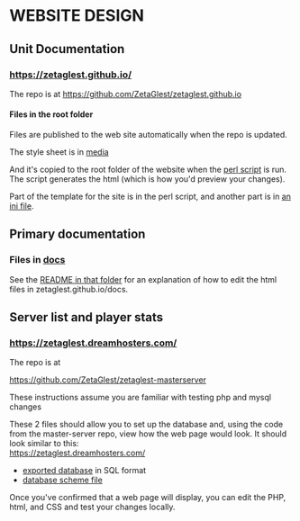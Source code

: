 # WEBSITE DESIGN

## Unit Documentation

### https://zetaglest.github.io/

The repo is at https://github.com/ZetaGlest/zetaglest.github.io

#### Files in the root folder

Files are published to the web site automatically when the repo is updated.

The style sheet is in [media](https://github.com/ZetaGlest/zetaglest.github.io/tree/master/convert_faction_xml2html/media)

And it's copied to the root folder of the website when the
[perl script](https://github.com/ZetaGlest/zetaglest.github.io/blob/master/convert_faction_xml2html/convert_faction_xml2html.pl)
is run. The script generates the html (which is how you'd preview your
changes).

Part of the template for the site is in the perl script, and another part is in
[an ini file](https://github.com/ZetaGlest/zetaglest.github.io/blob/master/convert_faction_xml2html/zetapack.ini).

## Primary documentation

### Files in [docs](https://github.com/ZetaGlest/zetaglest.github.io/tree/master/docs)

See the [README in that folder](https://github.com/ZetaGlest/zetaglest.github.io/blob/master/docs/README)
for an explanation of how to edit the html files in zetaglest.github.io/docs.

## Server list and player stats

### https://zetaglest.dreamhosters.com/

The repo is at

https://github.com/ZetaGlest/zetaglest-masterserver

These instructions assume you are familiar with testing php and mysql changes

These 2 files should allow you to set up the database and, using the code
from the master-server repo, view how the web page would look. It should look similar to this:<br />
https://zetaglest.dreamhosters.com/

 * [exported database](https://github.com/ZetaGlest/zetaglest-masterserver/blob/develop/docs/mysql_zetaglest_dreamhosters_com_exported_20180616.sql) in SQL format
 * [database scheme file](https://github.com/ZetaGlest/zetaglest-masterserver/blob/develop/install/scheme_mysql.sql)

Once you've confirmed that a web page will display, you can edit the
PHP, html, and CSS and test your changes locally.
